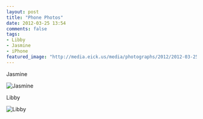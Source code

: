 ```yaml
---
layout: post
title: "Phone Photos"
date: 2012-03-25 13:54
comments: false
tags: 
- Libby
- Jasmine
- iPhone
featured_image: "http://media.eick.us/media/photographs/2012/2012-03-25/Random-2.jpg"
---
```

Jasmine



![Jasmine](http://media.eick.us/media/photographs/2012/2012-03-25/Random-2.jpg)


Libby




![Libby](http://media.eick.us/media/photographs/2012/2012-03-25/Random-1.jpg)
